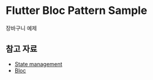 # Flutter Bloc Pattern Sample

장바구니 예제

## 참고 자료

- [State management](https://flutter.dev/docs/development/data-and-backend/state-mgmt/intro)
- [Bloc](https://pub.dartlang.org/packages/flutter_bloc)
